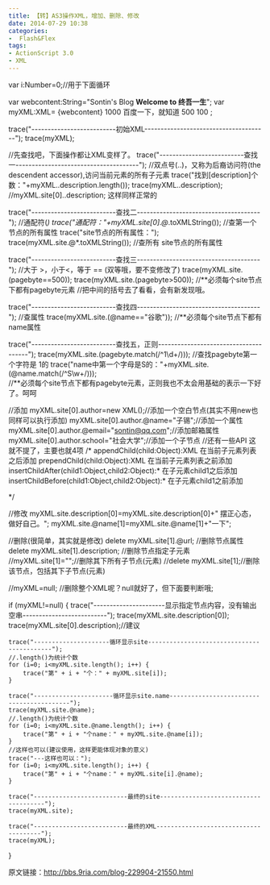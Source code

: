 ```yaml
---
title: 【转】AS3操作XML，增加、删除、修改
date: 2014-07-29 10:38
categories:
-  Flash&Flex
tags:
- ActionScript 3.0
- XML
---
```

<!-- more -->
var i:Number=0;//用于下面循环


var webcontent:String="Sontin's Blog <b>Welcome to 终吾一生</b>";
var myXML:XML=<websites>
<site name="Sontin's Blog" url="http://www.ldyy8.com">
<description>{webcontent}</description>
<pagebyte>1000</pagebyte>
</site>
<site name="百度" url="http://www.baidu.com">
<description>百度一下，就知道</description>
<pagebyte>500</pagebyte>
</site>
<site name="谷歌" url="http://www.google.com">
<pagebyte>100</pagebyte>
</site>
</websites>;

trace("--------------------------初始XML--------------------------------------");
trace(myXML);

//先查找吧，下面操作都让XML变样了。
trace("--------------------------查找一--------------------------------------");
//双点号(..)，又称为后裔访问符(the descendent accessor),访问当前元素的所有子元素
trace("找到[description]个数："+myXML..description.length());
trace(myXML..description);    //myXML.site[0]..description; 这样同样正常的

trace("--------------------------查找二--------------------------------------");
//通配符(*)
trace("通配符："+myXML.site[0].@*.toXMLString()); //查第一个节点的所有属性
trace("site节点的所有属性：");
trace(myXML.site.@*.toXMLString());    //查所有 site节点的所有属性

trace("--------------------------查找三--------------------------------------");
//大于 >，小于<，等于 == (双等哦，要不变修改了)
trace(myXML.site.(pagebyte==500));
trace(myXML.site.(pagebyte>500));
//**必须每个site节点下都有pagebyte元素
//把中间的括号去了看看，会有新发现哦。

trace("--------------------------查找四--------------------------------------");
//查属性
trace(myXML.site.(@name=="谷歌"));
//**必须每个site节点下都有name属性

trace("--------------------------查找五，正则--------------------------------------");
trace(myXML.site.(pagebyte.match(/^1\d+/)));    //查找pagebyte第一个字符是 1的
trace("name中第一个字母是S的："+myXML.site.(@name.match(/^S\w+/)));    
//**必须每个site节点下都有pagebyte元素，正则我也不太会用基础的表示一下好了。呵呵


//添加
myXML.site[0].author=new XML();//添加一个空白节点(其实不用new也同样可以执行添加)
myXML.site[0].author.@name="子锡";//添加一个属性
myXML.site[0].author.@email="sontin@qq.com";//添加邮箱属性
myXML.site[0].author.school="社会大学";//添加一个子节点
//还有一些API 这就不提了，主要也就4项
/*
appendChild(child:Object):XML 在当前子元素列表之后添加
prependChild(child:Object):XML 在当前子元素列表之前添加
insertChildAfter(child1:Object,child2:Object):* 在子元素child1之后添加
insertChildBefore(child1:Object,child2:Object):* 在子元素child1之前添加

*/

//修改
myXML.site.description[0]=myXML.site.description[0]+" 摆正心态，做好自己。";
myXML.site.@name[1]=myXML.site.@name[1]+"一下";

//删除(很简单，其实就是修改)
delete myXML.site[1].@url;    //删除节点属性
delete myXML.site[1].description;    //删除节点指定子元素
//myXML.site[1]="";//删除其下所有子节点(元素)
//delete myXML.site[1];//删除该节点，包括其下子节点(元素)

//myXML=null; //删除整个XML呢？null就好了，但下面要判断哦;

if (myXML!=null) {
    trace("----------------------显示指定节点内容，没有输出空串--------------------------");
    trace(myXML.site.description[0]);
    trace(myXML.site[0].description);//建议

    trace("---------------------循环显示site-------------------------------------------");
    //.length()为统计个数
    for (i=0; i<myXML.site.length(); i++) {
        trace("第" + i + "个：" + myXML.site[i]);
    }

    trace("----------------------循环显示site.name------------------------------------------");
    trace(myXML.site.@name);
    //.length()为统计个数
    for (i=0; i<myXML.site.@name.length(); i++) {
        trace("第" + i + "个name：" + myXML.site.@name[i]);
    }
    //这样也可以(建议使用，这样更能体现对象的意义)
    trace("---这样也可以：");
    for (i=0; i<myXML.site.length(); i++) {
        trace("第" + i + "个name：" + myXML.site[i].@name);
    }

    trace("--------------------------最终的site--------------------------------------");
    trace(myXML.site);

    trace("--------------------------最终的XML--------------------------------------");
    trace(myXML);
}

原文链接：http://bbs.9ria.com/blog-229904-21550.html